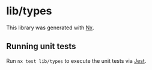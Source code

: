 # lib/types

This library was generated with [Nx](https://nx.dev).





## Running unit tests

Run `nx test lib/types` to execute the unit tests via [Jest](https://jestjs.io).


